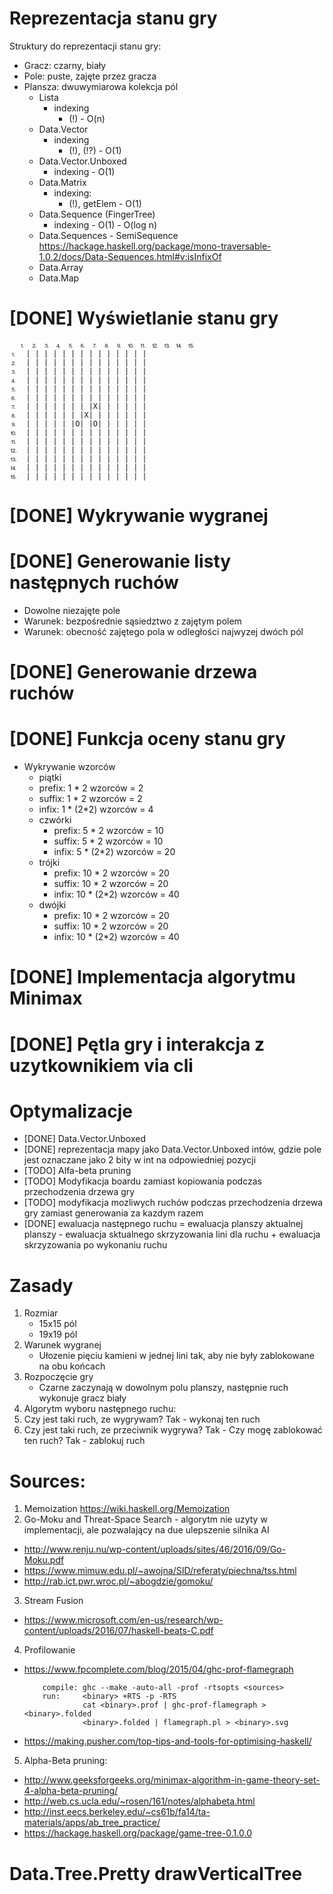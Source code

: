# Reprezentacja stanu gry

Struktury do reprezentacji stanu gry:

- Gracz: czarny, biały
- Pole: puste, zajęte przez gracza
- Plansza: dwuwymiarowa kolekcja pól
  - Lista
    - indexing
      - (!) - O(n)
  - Data.Vector
    - indexing
      - (!), (!?) - O(1)
  - Data.Vector.Unboxed
    - indexing - O(1)
  - Data.Matrix
    - indexing:
       - (!), getElem - O(1)
  - Data.Sequence (FingerTree)
    - indexing - O(1) - O(log n)
  - Data.Sequences - SemiSequence https://hackage.haskell.org/package/mono-traversable-1.0.2/docs/Data-Sequences.html#v:isInfixOf
  - Data.Array
  - Data.Map


# [DONE] Wyświetlanie stanu gry

```
  ⒈ ⒉ ⒊ ⒋ ⒌ ⒍ ⒎ ⒏ ⒐ ⒑ ⒒ ⒓ ⒔ ⒕ ⒖
⒈  | | | | | | | | | | | | | |
⒉  | | | | | | | | | | | | | |
⒊  | | | | | | | | | | | | | |
⒋  | | | | | | | | | | | | | |
⒌  | | | | | | | | | | | | | |
⒍  | | | | | | | | | | | | | |
⒎  | | | | | | | |X| | | | | |
⒏  | | | | | | |X| | | | | | |
⒐  | | | | | |O| |O| | | | | |
⒑  | | | | | | | | | | | | | |
⒒  | | | | | | | | | | | | | |
⒓  | | | | | | | | | | | | | |
⒔  | | | | | | | | | | | | | |
⒕  | | | | | | | | | | | | | |
⒖  | | | | | | | | | | | | | |
```

# [DONE] Wykrywanie wygranej
# [DONE] Generowanie listy następnych ruchów
  - Dowolne niezajęte pole
  - Warunek: bezpośrednie sąsiedztwo z zajętym polem
  - Warunek: obecność zajętego pola w odległości najwyzej dwóch pól
# [DONE] Generowanie drzewa ruchów
# [DONE] Funkcja oceny stanu gry
  - Wykrywanie wzorców
     - piątki
      - prefix: 1 * 2 wzorców = 2
       - suffix: 1 * 2 wzorców = 2
       - infix: 1 * (2*2) wzorców = 4
     - czwórki
       - prefix: 5 * 2 wzorców = 10
       - suffix: 5 * 2 wzorców = 10
       - infix: 5 * (2*2) wzorców = 20
     - trójki
       - prefix: 10 * 2 wzorców = 20
       - suffix: 10 * 2 wzorców = 20
       - infix: 10 * (2*2) wzorców = 40
     - dwójki
       - prefix: 10 * 2 wzorców = 20
       - suffix: 10 * 2 wzorców = 20
       - infix: 10 * (2*2) wzorców = 40
# [DONE] Implementacja algorytmu Minimax
# [DONE] Pętla gry i interakcja z uzytkownikiem via cli
# Optymalizacje
  - [DONE] Data.Vector.Unboxed
  - [DONE] reprezentacja mapy jako Data.Vector.Unboxed intów, gdzie pole jest oznaczane jako 2 bity w int na odpowiedniej pozycji
  - [TODO] Alfa-beta pruning
  - [TODO] Modyfikacja boardu zamiast kopiowania podczas przechodzenia drzewa gry
  - [TODO] modyfikacja mozliwych ruchów podczas przechodzenia drzewa gry zamiast generowania za kazdym razem
  - [DONE] ewaluacja następnego ruchu = ewaluacja planszy aktualnej planszy - ewaluacja sktualnego skrzyzowania lini dla ruchu + ewaluacja skrzyzowania po wykonaniu ruchu


# Zasady

1. Rozmiar
    - 15x15 pól
    - 19x19 pól
2. Warunek wygranej
    - Ułozenie pięciu kamieni w jednej lini tak, aby nie były zablokowane na obu końcach
3. Rozpoczęcie gry
    - Czarne zaczynają w dowolnym polu planszy, następnie ruch wykonuje gracz biały
4. Algorytm wyboru następnego ruchu:
  1. Czy jest taki ruch, ze wygrywam? Tak - wykonaj ten ruch
  2. Czy jest taki ruch, ze przeciwnik wygrywa?
    Tak - Czy mogę zablokować ten ruch? Tak - zablokuj ruch

# Sources:
1. Memoization https://wiki.haskell.org/Memoization
2. Go-Moku and Threat-Space Search - algorytm nie uzyty w implementacji, ale pozwalający na due ulepszenie silnika AI
  - http://www.renju.nu/wp-content/uploads/sites/46/2016/09/Go-Moku.pdf
  - https://www.mimuw.edu.pl/~awojna/SID/referaty/piechna/tss.html
  - http://rab.ict.pwr.wroc.pl/~abogdzie/gomoku/
3. Stream Fusion
  - https://www.microsoft.com/en-us/research/wp-content/uploads/2016/07/haskell-beats-C.pdf
4. Profilowanie
  - https://www.fpcomplete.com/blog/2015/04/ghc-prof-flamegraph
    ```
        compile: ghc --make -auto-all -prof -rtsopts <sources>
        run:     <binary> +RTS -p -RTS
                 cat <binary>.prof | ghc-prof-flamegraph > <binary>.folded
                 <binary>.folded | flamegraph.pl > <binary>.svg
    ```
  - https://making.pusher.com/top-tips-and-tools-for-optimising-haskell/
5. Alpha-Beta pruning:
  - http://www.geeksforgeeks.org/minimax-algorithm-in-game-theory-set-4-alpha-beta-pruning/
  - http://web.cs.ucla.edu/~rosen/161/notes/alphabeta.html
  - http://inst.eecs.berkeley.edu/~cs61b/fa14/ta-materials/apps/ab_tree_practice/
  - https://hackage.haskell.org/package/game-tree-0.1.0.0


# Data.Tree.Pretty drawVerticalTree
